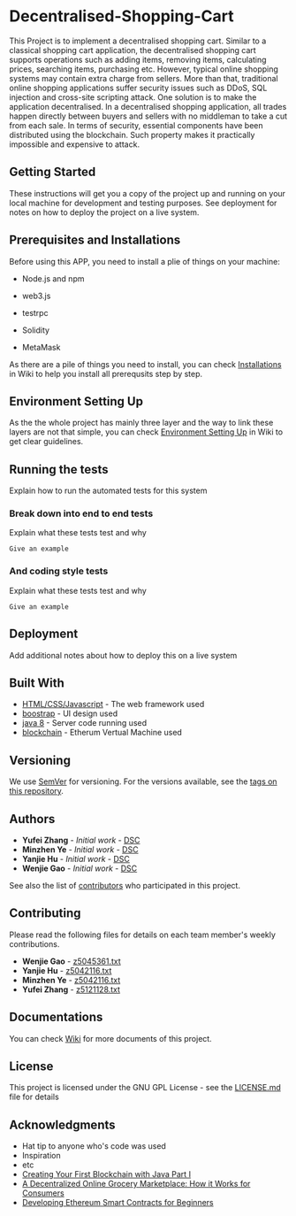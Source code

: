# Decentralised-Shopping-Cart

This Project is to implement a decentralised shopping cart. Similar to a classical shopping cart application, the decentralised shopping cart supports operations such as adding items, removing items, calculating prices, searching items, purchasing etc. However, typical online shopping systems may contain extra charge from sellers. More than that, traditional online shopping applications suffer security issues such as DDoS, SQL injection and cross-site scripting attack. One solution is to make the application decentralised. In a decentralised shopping application, all trades happen directly between buyers and sellers with no middleman to take a cut from each sale. In terms of security, essential components have been distributed using the blockchain. Such property makes it practically impossible and expensive to attack.

## Getting Started

These instructions will get you a copy of the project up and running on your local machine for development and testing purposes. See deployment for notes on how to deploy the project on a live system.

## Prerequisites and Installations

Before using this APP, you need to install a plie of things on your machine:

* Node.js and npm

* web3.js

* testrpc

* Solidity

* MetaMask

As there are a pile of things you need to install, you can check [Installations](https://github.com/Snake-Squad/Decentralised-Shopping-Cart/wiki/Installations) in Wiki to help you install all prerequsits step by step.

## Environment Setting Up

As the the whole project has mainly three layer and the way to link these layers are not that simple, you can check [Environment Setting Up](https://github.com/Snake-Squad/Decentralised-Shopping-Cart/wiki/Environment-Setting-Up) in Wiki to get clear guidelines. 

## Running the tests

Explain how to run the automated tests for this system

### Break down into end to end tests

Explain what these tests test and why

```
Give an example
```

### And coding style tests

Explain what these tests test and why

```
Give an example
```

## Deployment

Add additional notes about how to deploy this on a live system

## Built With

* [HTML/CSS/Javascript](https://www.w3schools.com/) - The web framework used
* [boostrap](https://getbootstrap.com/) - UI design used
* [java 8](http://www.oracle.com/technetwork/java/javase/overview/java8-2100321.html) - Server code running used
* [blockchain](https://en.wikipedia.org/wiki/Blockchain) - Etherum Vertual Machine used

## Versioning

We use [SemVer](http://semver.org/) for versioning. For the versions available, see the [tags on this repository](https://github.com/Snake-Squad/Decentralised-Shopping-Cart/). 

## Authors

* **Yufei Zhang** - *Initial work* - [DSC](https://github.com/Snake-Squad/Decentralised-Shopping-Cart/)
* **Minzhen Ye** - *Initial work* - [DSC](https://github.com/Snake-Squad/Decentralised-Shopping-Cart/)
* **Yanjie Hu** - *Initial work* - [DSC](https://github.com/Snake-Squad/Decentralised-Shopping-Cart/)
* **Wenjie Gao** - *Initial work* - [DSC](https://github.com/Snake-Squad/Decentralised-Shopping-Cart/)

See also the list of [contributors](https://github.com/Snake-Squad/Decentralised-Shopping-Cart/contributors) who participated in this project.

## Contributing

Please read the following files for details on each team member's weekly contributions.

* **Wenjie Gao** - [z5045361.txt](https://github.com/Snake-Squad/Decentralised-Shopping-Cart/tree/master/Diaries/z5045361.txt)
* **Yanjie Hu** - [z5042116.txt](https://github.com/Snake-Squad/Decentralised-Shopping-Cart/tree/master/Diaries/z5097732.txt)
* **Minzhen Ye** - [z5042116.txt](https://github.com/Snake-Squad/Decentralised-Shopping-Cart/tree/master/Diaries/z5042116.txt)
* **Yufei Zhang** - [z5121128.txt](https://github.com/Snake-Squad/Decentralised-Shopping-Cart/tree/master/Diaries/z5121128.txt)

## Documentations

You can check [Wiki](https://github.com/Snake-Squad/Decentralised-Shopping-Cart/wiki) for more documents of this project.

## License

This project is licensed under the GNU GPL License - see the [LICENSE.md](LICENSE.md) file for details

## Acknowledgments

* Hat tip to anyone who's code was used
* Inspiration
* etc
* [Creating Your First Blockchain with Java Part I](https://medium.com/programmers-blockchain/create-simple-blockchain-java-tutorial-from-scratch-6eeed3cb03fa)
* [A Decentralized Online Grocery Marketplace: How it Works for Consumers](https://blog.ins.world/a-decentralized-online-grocery-marketplace-how-it-works-for-consumers-290702184f40)
* [Developing Ethereum Smart Contracts for Beginners](https://coursetro.com/courses/20/Developing-Ethereum-Smart-Contracts-for-Beginners)
